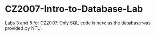 # CZ2007-Intro-to-Database-Lab
Labs 3 and 5 for CZ2007. Only SQL code is here as the database was provided by NTU.
